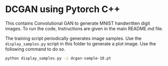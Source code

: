 # DCGAN using Pytorch C++

This contains Convolutional GAN to generate MNIST handwritten digit images. To run the code, 
Instructions are given in the main README.md file.

The training script periodically generates image samples. Use the `display_samples.py` script in this folder to generate a plot image. Use the following command to do so.

```sh
python display_samples.py -i dcgan-sample-10.pt
```
